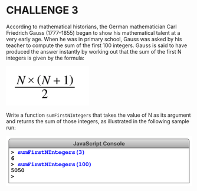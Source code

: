 # CHALLENGE 3

According to mathematical historians, the German mathematician Carl Friedrich Gauss (1777–1855) began to show his mathematical talent at a very early age. When he was in primary school, Gauss was asked by his teacher to compute the sum of the first 100 integers. Gauss is said to have produced the answer instantly by working out that the sum of the first N integers is given by the formula:

![Reference Image](image.png)

Write a function `sumFirstNIntegers` that takes the value of N as its argument and returns the sum of those integers, as illustrated in the following sample run:

![Reference Image](image2.png)

